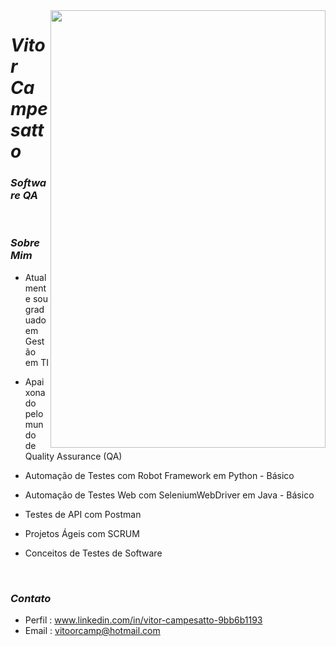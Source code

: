   <img align="right" width="440" height="700" right="0px" src="https://i.imgur.com/jJJRSB0.png">


# *Vitor Campesatto*
### *Software QA*


<br>

### *Sobre Mim*

<p align="left" margin-left="10px"> 
 
- Atualmente sou graduado em Gestão em TI  

- Apaixonado pelo mundo de Quality Assurance (QA)  
 
- Automação de Testes com Robot Framework em Python - Básico

- Automação de Testes Web com SeleniumWebDriver em Java - Básico
  
- Testes de API com Postman 
  
- Projetos Ágeis com SCRUM

- Conceitos de Testes de Software
  
 
  
  
 


<br>



### *Contato*

- Perfil : www.linkedin.com/in/vitor-campesatto-9bb6b1193
- Email : vitoorcamp@hotmail.com

